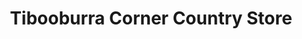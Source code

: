 ---
title: "Tibooburra Corner Country Store"
url: /tibooburra/tibooburra-corner-country-store/
shop: convenience
---